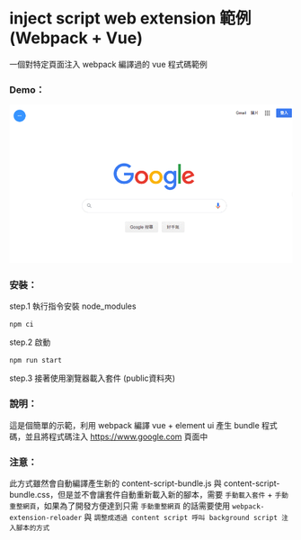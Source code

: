# inject script web extension 範例 (Webpack + Vue)
一個對特定頁面注入 webpack 編譯過的 vue 程式碼範例

### Demo：

![demo.gif](demo.gif)

### 安裝：

step.1 執行指令安裝 node_modules

```
npm ci
```

step.2 啟動

```
npm run start
```

step.3 接著使用瀏覽器載入套件 (public資料夾)

### 說明：

這是個簡單的示範，利用 webpack 編譯 vue + element ui 產生 bundle 程式碼，並且將程式碼注入 https://www.google.com 頁面中

### 注意：

此方式雖然會自動編譯產生新的 content-script-bundle.js 與 content-script-bundle.css，但是並不會讓套件自動重新載入新的腳本，需要 `手動載入套件` + `手動重整網頁`，如果為了開發方便達到只需 `手動重整網頁` 的話需要使用 `webpack-extension-reloader` 與 `調整成透過 content script 呼叫 background script 注入腳本的方式` 

